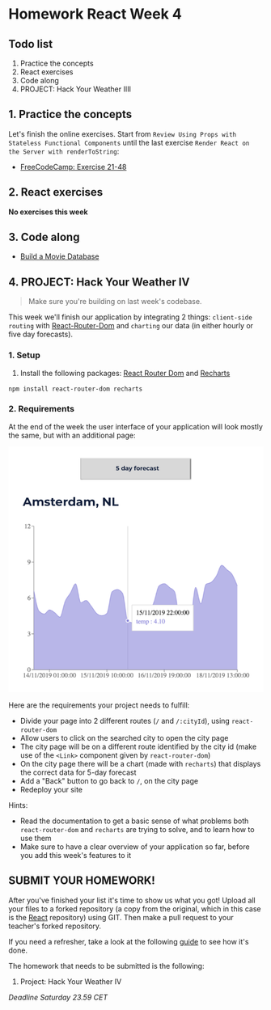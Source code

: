 # Homework React Week 4

## **Todo list**

1. Practice the concepts
2. React exercises
3. Code along
4. PROJECT: Hack Your Weather IIII

## **1. Practice the concepts**

Let's finish the online exercises. Start from `Review Using Props with Stateless Functional Components` until the last exercise `Render React on the Server with renderToString`:

- [FreeCodeCamp: Exercise 21-48](https://www.freecodecamp.org/learn/front-end-libraries/react/)

## **2. React exercises**

**No exercises this week**

## **3. Code along**



- [Build a Movie Database](https://www.youtube.com/playlist?list=PL_kAgwZgMfWyZ6m8fDwdiwEarr_g6nFxz)

## **4. PROJECT: Hack Your Weather IV**

> Make sure you're building on last week's codebase.

This week we'll finish our application by integrating 2 things: `client-side routing` with [React-Router-Dom](https://reacttraining.com/react-router/web/guides/quick-start) and `charting` our data (in either hourly or five day forecasts).

### 1. Setup

1. Install the following packages: [React Router Dom](https://www.npmjs.com/package/react-router-dom) and [Recharts](https://www.npmjs.com/package/recharts)

```
npm install react-router-dom recharts
```

### 2. Requirements

At the end of the week the user interface of your application will look mostly the same, but with an additional page:

![Week 4 Wireframe](../assets/project/week4.png)

Here are the requirements your project needs to fulfill:

- Divide your page into 2 different routes (`/` and `/:cityId`), using `react-router-dom`
- Allow users to click on the searched city to open the city page
- The city page will be on a different route identified by the city id (make use of the `<Link>` component given by `react-router-dom`)
- On the city page there will be a chart (made with `recharts`) that displays the correct data for 5-day forecast
- Add a "Back" button to go back to `/`, on the city page
- Redeploy your site

Hints:

- Read the documentation to get a basic sense of what problems both `react-router-dom` and `recharts` are trying to solve, and to learn how to use them
- Make sure to have a clear overview of your application so far, before you add this week's features to it

## **SUBMIT YOUR HOMEWORK!**

After you've finished your list it's time to show us what you got! Upload all your files to a forked repository (a copy from the original, which in this case is the [React](https://www.github.com/HackYourFuture/React) repository) using GIT. Then make a pull request to your teacher's forked repository.

If you need a refresher, take a look at the following [guide](../hand-in-homework-guide.md) to see how it's done.

The homework that needs to be submitted is the following:

1. Project: Hack Your Weather IV

_Deadline Saturday 23.59 CET_
